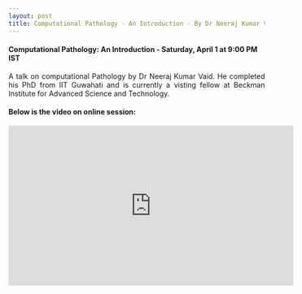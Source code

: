 ```yaml
---
layout: post
title: Computational Pathology - An Introduction - By Dr Neeraj Kumar Vaid
---
```


#### Computational Pathology: An Introduction - Saturday, April 1 at 9:00 PM IST

<p style="text-align: justify;">A talk on computational Pathology by Dr Neeraj Kumar Vaid. He completed his PhD from IIT Guwahati and is currently a visting fellow at Beckman Institute for Advanced Science and Technology.</p>

#### Below is the video on online session:


<iframe width="560" height="315" src="https://www.youtube.com/watch?v=XRX-5LNjXEk" frameborder="0" allowfullscreen></iframe>
